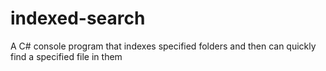 # indexed-search
 A C# console program that indexes specified folders and then can quickly find a specified file in them
